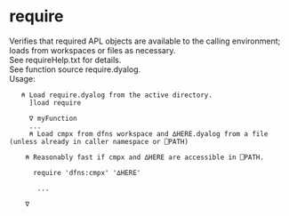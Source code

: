 # require
Verifies that required APL objects are available to the calling environment; loads from workspaces or files as necessary.
<br>
See requireHelp.txt for details.
<br>
See function source require.dyalog.
<br>
Usage:

       ⍝ Load require.dyalog from the active directory.
         ]load require
   
         ∇ myFunction
         ...
         ⍝ Load cmpx from dfns workspace and ∆HERE.dyalog from a file (unless already in caller namespace or ⎕PATH)
   
        ⍝ Reasonably fast if cmpx and ∆HERE are accessible in ⎕PATH.
  
          require 'dfns:cmpx' '∆HERE' 

           ...
 
        ∇
